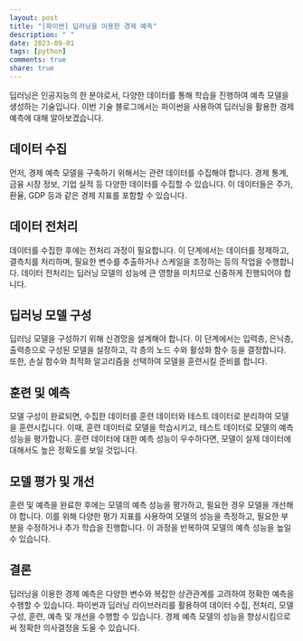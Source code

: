 ```yaml
---
layout: post
title: "[파이썬] 딥러닝을 이용한 경제 예측"
description: " "
date: 2023-09-01
tags: [python]
comments: true
share: true
---
```


딥러닝은 인공지능의 한 분야로서, 다양한 데이터를 통해 학습을 진행하여 예측 모델을 생성하는 기술입니다. 이번 기술 블로그에서는 파이썬을 사용하여 딥러닝을 활용한 경제 예측에 대해 알아보겠습니다.

## 데이터 수집

먼저, 경제 예측 모델을 구축하기 위해서는 관련 데이터를 수집해야 합니다. 경제 통계, 금융 시장 정보, 기업 실적 등 다양한 데이터를 수집할 수 있습니다. 이 데이터들은 주가, 환율, GDP 등과 같은 경제 지표를 포함할 수 있습니다.

## 데이터 전처리

데이터를 수집한 후에는 전처리 과정이 필요합니다. 이 단계에서는 데이터를 정제하고, 결측치를 처리하며, 필요한 변수를 추출하거나 스케일을 조정하는 등의 작업을 수행합니다. 데이터 전처리는 딥러닝 모델의 성능에 큰 영향을 미치므로 신중하게 진행되어야 합니다.

## 딥러닝 모델 구성

딥러닝 모델을 구성하기 위해 신경망을 설계해야 합니다. 이 단계에서는 입력층, 은닉층, 출력층으로 구성된 모델을 설정하고, 각 층의 노드 수와 활성화 함수 등을 결정합니다. 또한, 손실 함수와 최적화 알고리즘을 선택하여 모델을 훈련시킬 준비를 합니다.

## 훈련 및 예측

모델 구성이 완료되면, 수집한 데이터를 훈련 데이터와 테스트 데이터로 분리하여 모델을 훈련시킵니다. 이때, 훈련 데이터로 모델을 학습시키고, 테스트 데이터로 모델의 예측 성능을 평가합니다. 훈련 데이터에 대한 예측 성능이 우수하다면, 모델이 실제 데이터에 대해서도 높은 정확도를 보일 것입니다.

## 모델 평가 및 개선

훈련 및 예측을 완료한 후에는 모델의 예측 성능을 평가하고, 필요한 경우 모델을 개선해야 합니다. 이를 위해 다양한 평가 지표를 사용하여 모델의 성능을 측정하고, 필요한 부분을 수정하거나 추가 학습을 진행합니다. 이 과정을 반복하여 모델의 예측 성능을 높일 수 있습니다.

## 결론

딥러닝을 이용한 경제 예측은 다양한 변수와 복잡한 상관관계를 고려하여 정확한 예측을 수행할 수 있습니다. 파이썬과 딥러닝 라이브러리를 활용하여 데이터 수집, 전처리, 모델 구성, 훈련, 예측 및 개선을 수행할 수 있습니다. 경제 예측 모델의 성능을 향상시킴으로써 정확한 의사결정을 도울 수 있습니다.